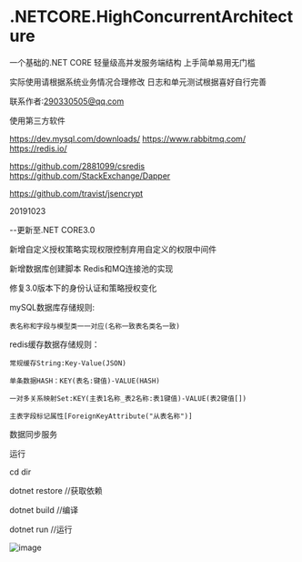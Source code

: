 # .NETCORE.HighConcurrentArchitecture

一个基础的.NET CORE 轻量级高并发服务端结构
上手简单易用无门槛

实际使用请根据系统业务情况合理修改 日志和单元测试根据喜好自行完善

联系作者:290330505@qq.com

使用第三方软件

https://dev.mysql.com/downloads/
https://www.rabbitmq.com/
https://redis.io/

https://github.com/2881099/csredis
https://github.com/StackExchange/Dapper

https://github.com/travist/jsencrypt

20191023

--更新至.NET CORE3.0 

新增自定义授权策略实现权限控制弃用自定义的权限中间件

新增数据库创建脚本 Redis和MQ连接池的实现

修复3.0版本下的身份认证和策略授权变化

mySQL数据库存储规则:

    表名称和字段与模型类一一对应(名称一致表名类名一致)
    
redis缓存数据存储规则：

    常规缓存String:Key-Value(JSON)

    单条数据HASH：KEY(表名:键值)-VALUE(HASH)

    一对多关系映射Set:KEY(主表1名称_表2名称:表1键值)-VALUE(表2键值[]) 
    
    主表字段标记属性[ForeignKeyAttribute("从表名称")]

数据同步服务

运行

cd dir

dotnet restore  //获取依赖

dotnet build    //编译  

dotnet run      //运行

![image](https://github.com/luoyuzhao/.NETCORE.HighConcurrentArchitecture/blob/master/Screenshot.jpg?raw=true)
 

